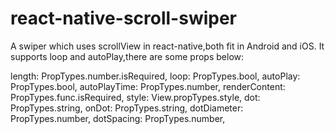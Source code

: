 # react-native-scroll-swiper
A swiper which uses scrollView in react-native,both fit in Android and iOS.
It supports loop and autoPlay,there are some props below:

  length: PropTypes.number.isRequired,
    loop: PropTypes.bool,
    autoPlay: PropTypes.bool,
    autoPlayTime: PropTypes.number,
    renderContent: PropTypes.func.isRequired,
    style: View.propTypes.style,
    dot: PropTypes.string,
    onDot: PropTypes.string,
    dotDiameter: PropTypes.number,
    dotSpacing: PropTypes.number,
